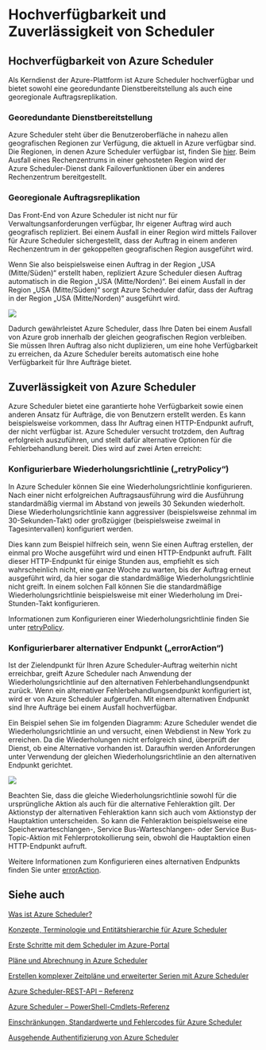 <properties
 pageTitle="Hochverfügbarkeit und Zuverlässigkeit von Scheduler"
 description="Hochverfügbarkeit und Zuverlässigkeit von Scheduler"
 services="scheduler"
 documentationCenter=".NET"
 authors="krisragh"
 manager="dwrede"
 editor=""/>
<tags
 ms.service="scheduler"
 ms.workload="infrastructure-services"
 ms.tgt_pltfrm="na"
 ms.devlang="dotnet"
 ms.topic="article"
 ms.date="03/09/2016"
 ms.author="krisragh"/>


# Hochverfügbarkeit und Zuverlässigkeit von Scheduler

## Hochverfügbarkeit von Azure Scheduler

Als Kerndienst der Azure-Plattform ist Azure Scheduler hochverfügbar und bietet sowohl eine georedundante Dienstbereitstellung als auch eine georegionale Auftragsreplikation.

### Georedundante Dienstbereitstellung

Azure Scheduler steht über die Benutzeroberfläche in nahezu allen geografischen Regionen zur Verfügung, die aktuell in Azure verfügbar sind. Die Regionen, in denen Azure Scheduler verfügbar ist, finden Sie [hier](https://azure.microsoft.com/regions/#services). Beim Ausfall eines Rechenzentrums in einer gehosteten Region wird der Azure Scheduler-Dienst dank Failoverfunktionen über ein anderes Rechenzentrum bereitgestellt.

### Georegionale Auftragsreplikation

Das Front-End von Azure Scheduler ist nicht nur für Verwaltungsanforderungen verfügbar, Ihr eigener Auftrag wird auch geografisch repliziert. Bei einem Ausfall in einer Region wird mittels Failover für Azure Scheduler sichergestellt, dass der Auftrag in einem anderen Rechenzentrum in der gekoppelten geografischen Region ausgeführt wird.

Wenn Sie also beispielsweise einen Auftrag in der Region „USA (Mitte/Süden)“ erstellt haben, repliziert Azure Scheduler diesen Auftrag automatisch in die Region „USA (Mitte/Norden)“. Bei einem Ausfall in der Region „USA (Mitte/Süden)“ sorgt Azure Scheduler dafür, dass der Auftrag in der Region „USA (Mitte/Norden)“ ausgeführt wird.

![][1]

Dadurch gewährleistet Azure Scheduler, dass Ihre Daten bei einem Ausfall von Azure grob innerhalb der gleichen geografischen Region verbleiben. Sie müssen Ihren Auftrag also nicht duplizieren, um eine hohe Verfügbarkeit zu erreichen, da Azure Scheduler bereits automatisch eine hohe Verfügbarkeit für Ihre Aufträge bietet.

## Zuverlässigkeit von Azure Scheduler

Azure Scheduler bietet eine garantierte hohe Verfügbarkeit sowie einen anderen Ansatz für Aufträge, die von Benutzern erstellt werden. Es kann beispielsweise vorkommen, dass Ihr Auftrag einen HTTP-Endpunkt aufruft, der nicht verfügbar ist. Azure Scheduler versucht trotzdem, den Auftrag erfolgreich auszuführen, und stellt dafür alternative Optionen für die Fehlerbehandlung bereit. Dies wird auf zwei Arten erreicht:

### Konfigurierbare Wiederholungsrichtlinie („retryPolicy“)

In Azure Scheduler können Sie eine Wiederholungsrichtlinie konfigurieren. Nach einer nicht erfolgreichen Auftragsausführung wird die Ausführung standardmäßig viermal im Abstand von jeweils 30 Sekunden wiederholt. Diese Wiederholungsrichtlinie kann aggressiver (beispielsweise zehnmal im 30-Sekunden-Takt) oder großzügiger (beispielsweise zweimal in Tagesintervallen) konfiguriert werden.

Dies kann zum Beispiel hilfreich sein, wenn Sie einen Auftrag erstellen, der einmal pro Woche ausgeführt wird und einen HTTP-Endpunkt aufruft. Fällt dieser HTTP-Endpunkt für einige Stunden aus, empfiehlt es sich wahrscheinlich nicht, eine ganze Woche zu warten, bis der Auftrag erneut ausgeführt wird, da hier sogar die standardmäßige Wiederholungsrichtlinie nicht greift. In einem solchen Fall können Sie die standardmäßige Wiederholungsrichtlinie beispielsweise mit einer Wiederholung im Drei-Stunden-Takt konfigurieren.

Informationen zum Konfigurieren einer Wiederholungsrichtlinie finden Sie unter [retryPolicy](scheduler-concepts-terms.md#retrypolicy).

### Konfigurierbarer alternativer Endpunkt („errorAction“)

Ist der Zielendpunkt für Ihren Azure Scheduler-Auftrag weiterhin nicht erreichbar, greift Azure Scheduler nach Anwendung der Wiederholungsrichtlinie auf den alternativen Fehlerbehandlungsendpunkt zurück. Wenn ein alternativer Fehlerbehandlungsendpunkt konfiguriert ist, wird er von Azure Scheduler aufgerufen. Mit einem alternativen Endpunkt sind Ihre Aufträge bei einem Ausfall hochverfügbar.

Ein Beispiel sehen Sie im folgenden Diagramm: Azure Scheduler wendet die Wiederholungsrichtlinie an und versucht, einen Webdienst in New York zu erreichen. Da die Wiederholungen nicht erfolgreich sind, überprüft der Dienst, ob eine Alternative vorhanden ist. Daraufhin werden Anforderungen unter Verwendung der gleichen Wiederholungsrichtlinie an den alternativen Endpunkt gerichtet.

![][2]

Beachten Sie, dass die gleiche Wiederholungsrichtlinie sowohl für die ursprüngliche Aktion als auch für die alternative Fehleraktion gilt. Der Aktionstyp der alternativen Fehleraktion kann sich auch vom Aktionstyp der Hauptaktion unterscheiden. So kann die Fehleraktion beispielsweise eine Speicherwarteschlangen-, Service Bus-Warteschlangen- oder Service Bus-Topic-Aktion mit Fehlerprotokollierung sein, obwohl die Hauptaktion einen HTTP-Endpunkt aufruft.

Weitere Informationen zum Konfigurieren eines alternativen Endpunkts finden Sie unter [errorAction](scheduler-concepts-terms.md#action-and-erroraction).

## Siehe auch

 [Was ist Azure Scheduler?](scheduler-intro.md)

 [Konzepte, Terminologie und Entitätshierarchie für Azure Scheduler](scheduler-concepts-terms.md)

 [Erste Schritte mit dem Scheduler im Azure-Portal](scheduler-get-started-portal.md)

 [Pläne und Abrechnung in Azure Scheduler](scheduler-plans-billing.md)

 [Erstellen komplexer Zeitpläne und erweiterter Serien mit Azure Scheduler](scheduler-advanced-complexity.md)

 [Azure Scheduler-REST-API – Referenz](https://msdn.microsoft.com/library/mt629143)

 [Azure Scheduler – PowerShell-Cmdlets-Referenz](scheduler-powershell-reference.md)

 [Einschränkungen, Standardwerte und Fehlercodes für Azure Scheduler](scheduler-limits-defaults-errors.md)

 [Ausgehende Authentifizierung von Azure Scheduler](scheduler-outbound-authentication.md)


[1]: ./media/scheduler-high-availability-reliability/scheduler-high-availability-reliability-image1.png

[2]: ./media/scheduler-high-availability-reliability/scheduler-high-availability-reliability-image2.png

<!---HONumber=AcomDC_0420_2016-->